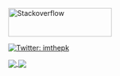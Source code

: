 <a href="https://stackoverflow.com/users/3736955/jemshit-iskenderov"><img src="https://stackoverflow.com/users/flair/3736955.png" width="208" height="58" alt="Stackoverflow" title="Stackoverflow"></a>

[![Twitter: imthepk](https://img.shields.io/twitter/follow/jemshit_i?style=social)](https://twitter.com/jemshit_i)


<a href="https://github.com/jemshit">
  <img align="center" src="https://github-readme-stats-jemshit.vercel.app/api?username=jemshit&count_private=true&show_icons=true&theme=transparent&border_color=2e4058&include_all_commits=true&line_height=27&custom_title=Github%20Stats" />
</a>
<a href="https://github.com/jemshit">
  <img align="center" src="https://github-readme-stats-jemshit.vercel.app/api/top-langs/?username=jemshit&langs_count=3&hide=Jupyter%20Notebook,CSS,Shell,JavaScript,HTML&border_color=2e4058" />
</a>
